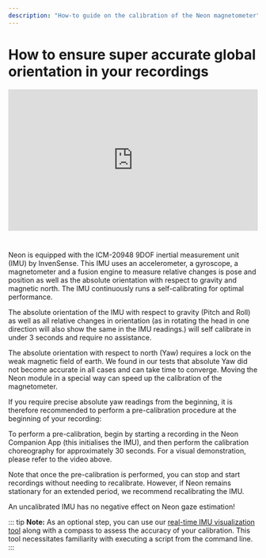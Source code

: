 ```yaml
---
description: "How-to guide on the calibration of the Neon magnetometer"
---
```

# How to ensure super accurate global orientation in your recordings

<div class="iframe-container2">
    <iframe width="2000" height="1500" src="https://www.youtube.com/embed/QowA9_sTBVs" title="YouTube video player" frameborder="0" allow="accelerometer; autoplay; clipboard-write; encrypted-media; gyroscope; picture-in-picture" allowfullscreen></iframe>
</div> 
<br>

Neon is equipped with the ICM-20948 9DOF inertial measurement unit (IMU) by InvenSense. This IMU uses an accelerometer, a gyroscope, a magnetometer and a fusion engine to measure relative changes is pose and position as well as the absolute orientation with respect to gravity and magnetic north. The IMU continuously runs a self-calibrating for optimal performance.

The absolute orientation of the IMU with respect to gravity (Pitch and Roll) as well as all relative changes in orientation (as in rotating the head in one direction will also show the same in the IMU readings.) will self calibrate in under 3 seconds and require no assistance.

The absolute orientation with respect to north (Yaw) requires a lock on the weak magnetic field of earth. We found in our tests that absolute Yaw did not become accurate in all cases and can take time to converge. Moving the Neon module in a special way can speed up the calibration of the magnetometer.

If you require precise absolute yaw readings from the beginning, it is therefore recommended to perform a pre-calibration procedure at the beginning of your recording:

To perform a pre-calibration, begin by starting a recording in the Neon Companion App (this initialises the IMU), and then perform the calibration choreography for approximately 30 seconds. For a visual demonstration, please refer to the video above.

Note that once the pre-calibration is performed, you can stop and start recordings without needing to recalibrate. However, if Neon remains stationary for an extended period, we recommend recalibrating the IMU.

An uncalibrated IMU has no negative effect on Neon gaze estimation!

::: tip
**Note:** As an optional step, you can use our [real-time IMU visualization tool](https://github.com/pupil-labs/plimu) along with a compass to assess the accuracy of your calibration. This tool necessitates familiarity with executing a script from the command line.
:::

<style scoped>



.iframe-container2{
  position: relative;
  width: 100%;
  padding-bottom: 56.65%;
  margin-bottom: 10px;
  height: 0;
  margin-left:0;
  margin-right:0;
}

.iframe-container2 iframe{
  position: absolute;
  top:0;
  left: 0;
  width: 100%;
  height: 100%;
}

</style>
